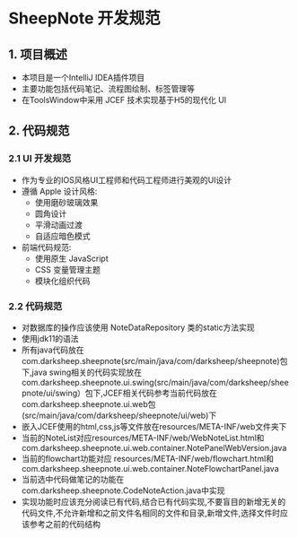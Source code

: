 # SheepNote 开发规范

## 1. 项目概述
- 本项目是一个IntelliJ IDEA插件项目
- 主要功能包括代码笔记、流程图绘制、标签管理等
- 在ToolsWindow中采用 JCEF 技术实现基于H5的现代化 UI

## 2. 代码规范
### 2.1 UI 开发规范
- 作为专业的IOS风格UI工程师和代码工程师进行美观的UI设计
- 遵循 Apple 设计风格:
  - 使用磨砂玻璃效果
  - 圆角设计
  - 平滑动画过渡
  - 自适应暗色模式
- 前端代码规范:
  - 使用原生 JavaScript
  - CSS 变量管理主题
  - 模块化组织代码

### 2.2 代码规范
- 对数据库的操作应该使用 NoteDataRepository 类的static方法实现
- 使用jdk11的语法
- 所有java代码放在 com.darksheep.sheepnote(src/main/java/com/darksheep/sheepnote)包下,java swing相关的代码实现放在com.darksheep.sheepnote.ui.swing(src/main/java/com/darksheep/sheepnote/ui/swing）包下,JCEF相关代码参考当前代码放在com.darksheep.sheepnote.ui.web包(src/main/java/com/darksheep/sheepnote/ui/web)下
- 嵌入JCEF使用的html,css,js等文件放在resources/META-INF/web文件夹下
- 当前的NoteList对应resources/META-INF/web/WebNoteList.html和com.darksheep.sheepnote.ui.web.container.NotePanelWebVersion.java
- 当前的flowchart功能对应 resources/META-INF/web/flowchart.html和com.darksheep.sheepnote.ui.web.container.NoteFlowchartPanel.java
- 当前选中代码做笔记的功能在com.darksheep.sheepnote.CodeNoteAction.java中实现
- 实现功能时应该充分阅读已有代码,结合已有代码实现,不要盲目的新增无关的代码文件,不允许新增和之前文件名相同的文件和目录,新增文件,选择文件时应该参考之前的代码结构